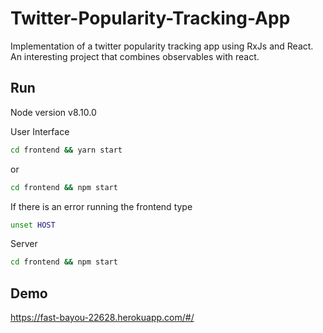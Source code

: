# Twitter-Popularity-Tracking-App
Implementation of a twitter popularity tracking app using RxJs and React.
An interesting project that combines observables with react.
## Run
Node version v8.10.0

User Interface
```bash
cd frontend && yarn start
```
or
```bash
cd frontend && npm start
```
If there is an error running the frontend type
```bash
unset HOST
```
Server
```bash
cd frontend && npm start
```
## Demo
https://fast-bayou-22628.herokuapp.com/#/
